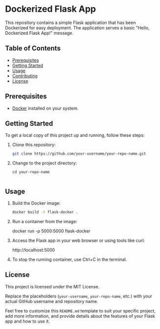 # Dockerized Flask App

This repository contains a simple Flask application that has been Dockerized for easy deployment. The application serves a basic "Hello, Dockerized Flask App!" message.

## Table of Contents

- [Prerequisites](#prerequisites)
- [Getting Started](#getting-started)
- [Usage](#usage)
- [Contributing](#contributing)
- [License](#license)

## Prerequisites

- [Docker](https://www.docker.com/) installed on your system.

## Getting Started

To get a local copy of this project up and running, follow these steps:

1. Clone this repository:

   ```bash
   git clone https://github.com/your-username/your-repo-name.git

2. Change to the project directory:

   ```
   cd your-repo-name


## Usage

1. Build the Docker image:

    ```sh 
	docker build -t flask-docker .

2. Run a container from the image:
	
	docker run -p 5000:5000 flask-docker

3. Access the Flask app in your web browser or using tools like curl:

	http://localhost:5000

4. To stop the running container, use Ctrl+C in the terminal.

## License

This project is licensed under the MIT License.

Replace the placeholders (`your-username`, `your-repo-name`, etc.) with your actual GitHub username and repository name.

Feel free to customize this `README.md` template to suit your specific project, add more information, and provide details about the features of your Flask app and how to use it.

